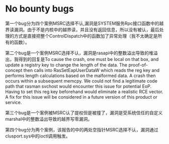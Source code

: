 # No bounty bugs

第一个bug分为四个案例MSRC选择不认,漏洞是SYSTEM服务Rpc接口函数中的越界读漏洞。由于不是内核中的越界读，并且没有返回信息，所以没有被认，最后处理的方式是直接把整个ControlDispatch中的函数加了异常处理（我不太确定是所有的函数）。    

第二个bug是一个案例MSRC选择不认，漏洞是rasapi中的整数溢出导致的堆溢出，我得到的回复是To cause the crash, one must be local on that box, and update a registry key to change the length of the data. The proof-of-concept then calls into RasSetEapUserDataW which reads the reg key and performs length calculations based on the malformed data. A crash then occurs within a subsequent memcpy. We could not find a legitimate code path that rasman svchost would encounter this issue for potential EoP. Having to set this reg key beforehand would eliminate a realistic RCE vector.  A fix for this issue will be considered in a future version of this product or service.

第三个bug是一个案例被MSRC认了提权但是被撞了，漏洞是受系统信任的自定义marshal中的整数溢出导致的越界写零漏洞。

第四个bug分为两个案例，该报告的中的两处空指针MSRC选择不认，漏洞通过clusport.sys中的ioctl调用触发。
